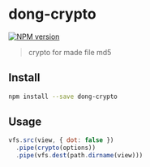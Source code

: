 # dong-crypto

[![NPM version](https://img.shields.io/npm/v/dong-crypto.svg?style=flat-square)](https://npmjs.org/package/dong-crypto)

> crypto for made file md5

## Install

```bash
npm install --save dong-crypto
```

## Usage

```js
vfs.src(view, { dot: false })
  .pipe(crypto(options))
  .pipe(vfs.dest(path.dirname(view)))
```
